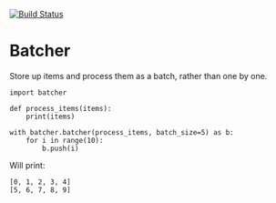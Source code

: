 [![Build Status](https://travis-ci.org/paulfurley/python-batcher.svg)](https://travis-ci.org/paulfurley/python-batcher)

# Batcher

Store up items and process them as a batch, rather than one by one.

```
import batcher

def process_items(items):
    print(items)

with batcher.batcher(process_items, batch_size=5) as b:
    for i in range(10):
        b.push(i)
```

Will print:

```
[0, 1, 2, 3, 4]
[5, 6, 7, 8, 9]
```
